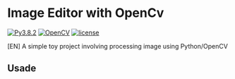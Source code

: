 # Image Editor with OpenCv
[![Py3.8.2](https://img.shields.io/badge/Python-3.8.2-green.svg)]()
[![OpenCV](https://img.shields.io/github/pipenv/locked/python-version/:biogui/:simple-image-editor-with-openCV)]()
[![license](https://img.shields.io/github/license/mashape/apistatus.svg?maxAge=2592000)](https://github.com/biogui/simple-image-editor-with-openCV/blob/master/LICENSE)

[EN] A simple toy project involving processing image using Python/OpenCV

## Usade
